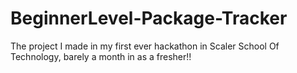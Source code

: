 # BeginnerLevel-Package-Tracker
The project I made in my first ever hackathon in Scaler School Of Technology, barely a month in as a fresher!!
